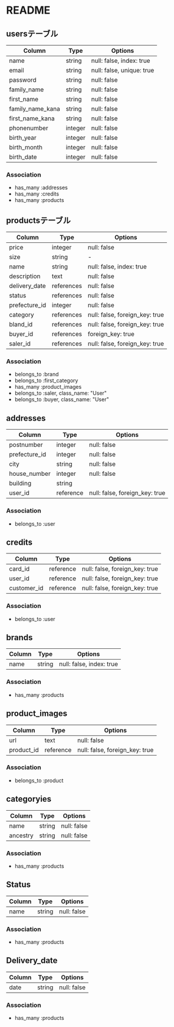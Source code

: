 # README
## usersテーブル
|Column|Type|Options|
|------|----|-------|
|name|string|null: false, index: true|
|email|string|null: false, unique: true|
|password|string|null: false|
|family_name|string|null: false|
|first_name|string|null: false|
|family_name_kana|string|null: false|
|first_name_kana|string|null: false|
|phonenumber|integer|null: false|
|birth_year|integer|null: false|
|birth_month|integer|null: false|
|birth_date|integer|null: false|
### Association
- has_many :addresses
- has_many :credits
- has_many :products

## productsテーブル
|Column|Type|Options|
|------|----|-------|
|price|integer|null: false|
|size|string|-|
|name|string|null: false, index: true|
|description|text|null: false|
|delivery_date|references|null: false|
|status|references|null: false|
|prefecture_id|integer|null: false|
|category|references|null: false, foreign_key: true|
|bland_id|references|null: false, foreign_key: true|
|buyer_id|references|foreign_key: true|
|saler_id|references|null: false, foreign_key: true|
### Association
- belongs_to :brand
- belongs_to :first_category
- has_many :product_images
- belongs_to :saler, class_name: "User"
- belongs_to :buyer, class_name: "User"

## addresses
|Column|Type|Options|
|------|----|-------|
|postnumber|integer|null: false|
|prefecture_id|integer|null: false|
|city|string|null: false|
|house_number|integer|null: false|
|building|string|
|user_id|reference|null: false, foreign_key: true|
### Association
- belongs_to :user

## credits
|Column|Type|Options|
|------|----|-------|
|card_id|reference|null: false, foreign_key: true|
|user_id|reference|null: false, foreign_key: true|
|customer_id|reference|null: false, foreign_key: true|
### Association
- belongs_to :user

## brands
|Column|Type|Options|
|------|----|-------|
|name|string|null: false, index: true|
### Association
- has_many :products

## product_images
|Column|Type|Options|
|------|----|-------|
|url|text|null: false|
|product_id|reference|null: false, foreign_key: true|
### Association
- belongs_to :product

## categoryies
|Column|Type|Options|
|------|----|-------|
|name|string|null: false|
|ancestry|string|null: false|
### Association
- has_many :products

## Status
|Column|Type|Options|
|------|----|-------|
|name|string|null: false|
### Association
- has_many :products
## Delivery_date
|Column|Type|Options|
|------|----|-------|
|date|string|null: false|
### Association
- has_many :products